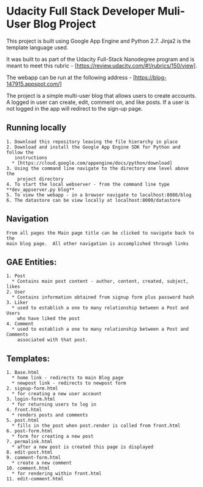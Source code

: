 # Udacity Full Stack Developer Muli-User Blog Project

This project is built using Google App Engine and Python 2.7.  Jinja2 is the
template language used.  

It was built to as part of the Udacity Full-Stack Nanodegree program and is
meant to meet this rubric - [https://review.udacity.com/#!/rubrics/150/view].

The webapp can be run at the following address - [https://blog-147915.appspot.com/] 

The project is a simple multi-user blog that allows users to create accounts.
A logged in user can create, edit, comment on, and like posts.  If a user is not
logged in the app will redirect to the sign-up page.

## Running locally
    1. Download this repository leaving the file hierarchy in place
    2. Download and install the Google App Engine SDK for Python and follow the
       instructions
      * [https://cloud.google.com/appengine/docs/python/download]  
    3. Using the command line navigate to the directory one level above the
        project directory
    4. To start the local webserver - from the command line type **dev_appserver.py blog**
    5. To view the webapp - in a browser navigate to localhost:8080/blog
    6. The datastore can be view locally at localhost:8000/datastore

## Navigation
    From all pages the Main page title can be clicked to navigate back to the
    main blog page.  All other navigation is accomplished through links

## GAE Entities:
    1. Post
      * Contains main post content - author, content, created, subject, likes  
    2. User
      * Contains information obtained from signup form plus password hash  
    3. Liker
      * used to establish a one to many relationship between a Post and Users
        who have liked the post  
    4. Comment
      * used to establish a one to many relationship between a Post and Comments
        associated with that post.  

## Templates:
    1. Base.html
      * home link - redirects to main Blog page  
      * newpost link - redirects to newpost form  
    2. signup-form.html
      * for creating a new user account  
    3. login-form.html
      * for returning users to log in  
    4. front.html
      * renders posts and comments  
    5. post.html
      * fills in the post when post.render is called from front.html  
    6. post-form.html
      * form for creating a new post  
    7. permalink.html
      * after a new post is created this page is displayed  
    8. edit-post.html
    9. comment-form.html
      * create a new comment  
    10. comment.html
      * for rendering within front.html  
    11. edit-comment.html


        
